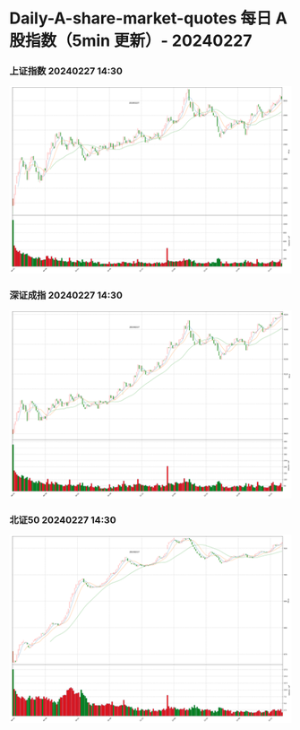 
# Daily-A-share-market-quotes 每日 A 股指数（5min 更新）- 20240227

### 上证指数 20240227 14:30
![](./fig/2024/2/20240227-sh000001.png)

### 深证成指 20240227 14:30
![](./fig/2024/2/20240227-sz399001.png)

### 北证50 20240227 14:30
![](./fig/2024/2/20240227-bj899050.png)
